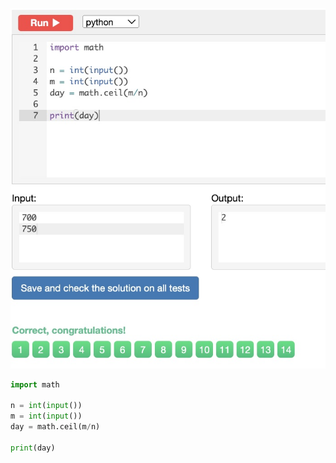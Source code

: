 ![Solution](https://github.com/KaiFig/unit-1/blob/main/Snakify/Lesson%202/Car_route.jpg)

```.py
import math

n = int(input())
m = int(input())
day = math.ceil(m/n)

print(day)
